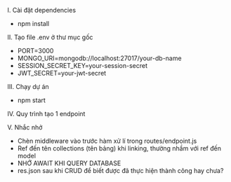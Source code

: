 I. Cài đặt dependencies

  - npm install

II. Tạo file .env ở thư mục gốc 

  - PORT=3000
  - MONGO_URI=mongodb://localhost:27017/your-db-name
  - SESSION_SECRET_KEY=your-session-secret
  - JWT_SECRET=your-jwt-secret

III. Chạy dự án

  - npm start

IV. Quy trình tạo 1 endpoint

V. Nhắc nhở 

  - Chèn middleware vào trước hàm xử lí trong routes/endpoint.js
  - Ref đến tên collections (tên bảng) khi linking, thường nhầm với ref đến model
  - NHỚ AWAIT KHI QUERY DATABASE
  - res.json sau khi CRUD để biết được đã thực hiện thành công hay chưa?

